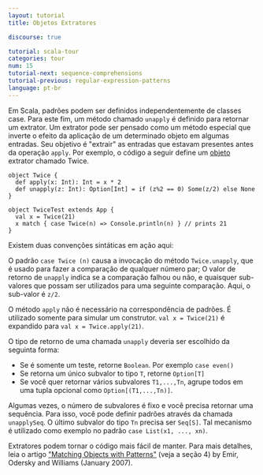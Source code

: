 ```yaml
---
layout: tutorial
title: Objetos Extratores

discourse: true

tutorial: scala-tour
categories: tour
num: 15
tutorial-next: sequence-comprehensions
tutorial-previous: regular-expression-patterns
language: pt-br
---
```


Em Scala, padrões podem ser definidos independentemente de classes case. Para este fim, um método chamado `unapply` é definido para retornar um extrator. Um extrator pode ser pensado como um método especial que inverte o efeito da aplicação de um determinado objeto em algumas entradas. Seu objetivo é "extrair" as entradas que estavam presentes antes da operação `apply`. Por exemplo, o código a seguir define um [objeto](singleton-objects.html) extrator chamado Twice.

```tut
object Twice {
  def apply(x: Int): Int = x * 2
  def unapply(z: Int): Option[Int] = if (z%2 == 0) Some(z/2) else None
}

object TwiceTest extends App {
  val x = Twice(21)
  x match { case Twice(n) => Console.println(n) } // prints 21
}
```

Existem duas convenções sintáticas em ação aqui:

O padrão `case Twice (n)` causa a invocação do método `Twice.unapply`, que é usado para fazer a comparação de qualquer número par; O valor de retorno de `unapply` indica se a comparação falhou ou não, e quaisquer sub-valores que possam ser utilizados para uma seguinte comparação. Aqui, o sub-valor é `z/2`.

O método `apply` não é necessário na correspondência de padrões. É utilizado somente para simular um construtor. `val x = Twice(21)` é expandido para `val x = Twice.apply(21)`.

O tipo de retorno de uma chamada `unapply` deveria ser escolhido da seguinta forma:

* Se é somente um teste, retorne `Boolean`. Por exemplo `case even()`
* Se retorna um único subvalor to tipo `T`, retorne `Option[T]`
* Se você quer retornar vários subvalores `T1,...,Tn`, agrupe todos em uma tupla opcional como `Option[(T1,...,Tn)]`.

Algumas vezes, o número de subvalores é fixo e você precisa retornar uma sequência. Para isso, você pode definir padrões através da chamada `unapplySeq`. O último subvalor do tipo `Tn` precisa ser `Seq[S]`. Tal mecanismo é utilizado como exemplo no padrão `case List(x1, ..., xn)`.

Extratores podem tornar o código mais fácil de manter. Para mais detalhes, leia o artigo ["Matching Objects with Patterns"](https://infoscience.epfl.ch/record/98468/files/MatchingObjectsWithPatterns-TR.pdf) (veja a seção 4) by Emir, Odersky and Williams (January 2007).
